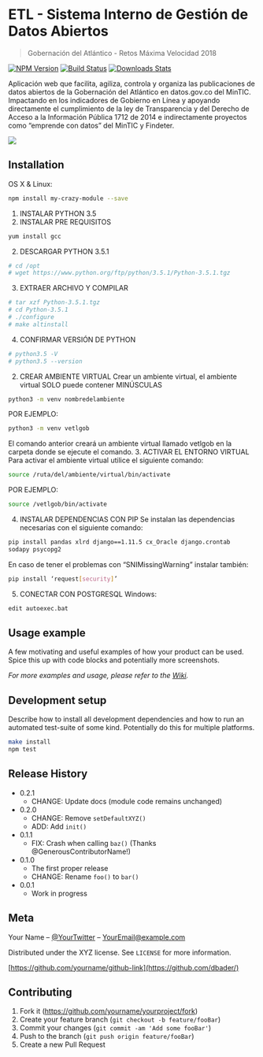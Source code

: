 # ETL - Sistema Interno de Gestión de Datos Abiertos
> Gobernación del Atlántico - Retos Máxima Velocidad 2018


[![NPM Version][npm-image]][npm-url]
[![Build Status][travis-image]][travis-url]
[![Downloads Stats][npm-downloads]][npm-url]


Aplicación web que facilita, agiliza, controla y organiza las publicaciones de datos abiertos de la Gobernación del Atlántico  en datos.gov.co del MinTIC. Impactando en los indicadores de Gobierno en Línea y apoyando directamente el cumplimiento de la ley de Transparencia y del Derecho de Acceso a la Información Pública 1712 de 2014 e indirectamente proyectos como “emprende con datos” del MinTIC y Findeter.

![](header.png)

## Installation

OS X & Linux:

```sh
npm install my-crazy-module --save
```
1. INSTALAR PYTHON 3.5
  1. INSTALAR PRE REQUISITOS
```sh
yum install gcc
```
2. DESCARGAR PYTHON 3.5.1
```sh
# cd /opt
# wget https://www.python.org/ftp/python/3.5.1/Python-3.5.1.tgz
```
3. EXTRAER ARCHIVO Y COMPILAR
```sh
# tar xzf Python-3.5.1.tgz
# cd Python-3.5.1
# ./configure
# make altinstall
```
4. CONFIRMAR VERSIÓN DE PYTHON
```sh
# python3.5 -V
# python3.5 --version
```
2. CREAR AMBIENTE VIRTUAL
Crear un ambiente virtual, el ambiente virtual SOLO puede contener MINÚSCULAS
```sh
python3 -m venv nombredelambiente
```
POR EJEMPLO:
```sh
python3 -m venv vetlgob
```
El comando anterior creará un ambiente virtual llamado vetlgob en la carpeta donde se ejecute el comando.
3. ACTIVAR EL ENTORNO VIRTUAL
Para activar el ambiente virtual utilice el siguiente comando:
```sh
source /ruta/del/ambiente/virtual/bin/activate
```
POR EJEMPLO:
```sh
source /vetlgob/bin/activate
```
4. INSTALAR DEPENDENCIAS CON PIP
Se instalan las dependencias necesarias con el siguiente comando:
```sh
pip install pandas xlrd django==1.11.5 cx_Oracle django.crontab
sodapy psycopg2
```
En caso de tener el problemas con “SNIMissingWarning” instalar también:
```sh
pip install ‘request[security]’
```
5. CONECTAR CON POSTGRESQL
Windows:

```sh
edit autoexec.bat
```

## Usage example

A few motivating and useful examples of how your product can be used. Spice this up with code blocks and potentially more screenshots.

_For more examples and usage, please refer to the [Wiki][wiki]._

## Development setup

Describe how to install all development dependencies and how to run an automated test-suite of some kind. Potentially do this for multiple platforms.

```sh
make install
npm test
```

## Release History

* 0.2.1
    * CHANGE: Update docs (module code remains unchanged)
* 0.2.0
    * CHANGE: Remove `setDefaultXYZ()`
    * ADD: Add `init()`
* 0.1.1
    * FIX: Crash when calling `baz()` (Thanks @GenerousContributorName!)
* 0.1.0
    * The first proper release
    * CHANGE: Rename `foo()` to `bar()`
* 0.0.1
    * Work in progress

## Meta

Your Name – [@YourTwitter](https://twitter.com/dbader_org) – YourEmail@example.com

Distributed under the XYZ license. See ``LICENSE`` for more information.

[https://github.com/yourname/github-link](https://github.com/dbader/)

## Contributing

1. Fork it (<https://github.com/yourname/yourproject/fork>)
2. Create your feature branch (`git checkout -b feature/fooBar`)
3. Commit your changes (`git commit -am 'Add some fooBar'`)
4. Push to the branch (`git push origin feature/fooBar`)
5. Create a new Pull Request

<!-- Markdown link & img dfn's -->
[npm-image]: https://img.shields.io/npm/v/datadog-metrics.svg?style=flat-square
[npm-url]: https://npmjs.org/package/datadog-metrics
[npm-downloads]: https://img.shields.io/npm/dm/datadog-metrics.svg?style=flat-square
[travis-image]: https://img.shields.io/travis/dbader/node-datadog-metrics/master.svg?style=flat-square
[travis-url]: https://travis-ci.org/dbader/node-datadog-metrics
[wiki]: https://github.com/yourname/yourproject/wiki

